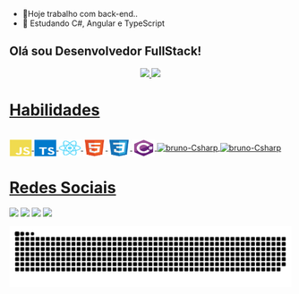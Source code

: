 - 🔭Hoje trabalho com back-end..
- 🌱 Estudando C#, Angular e TypeScript

## Olá sou Desenvolvedor FullStack!

<div align="center">
  <a href="https://github.com/freesheets">
  <img height="160em" src="https://github-readme-stats.vercel.app/api?username=freesheets&show_icons=true&theme=dark&include_all_commits=true&count_private=true"/>
  <img height="160em" src="https://github-readme-stats.vercel.app/api/top-langs/?username=freesheets&layout=compact&langs_count=7&theme=dark"/>
</div>
  <h1>Habilidades</h1>
<div style="display: inline_block"><br>
  <img align="center" alt="bruno-Js" height="30" width="40" src="https://raw.githubusercontent.com/devicons/devicon/master/icons/javascript/javascript-plain.svg">
  <img align="center" alt="bruno-Ts" height="30" width="40" src="https://raw.githubusercontent.com/devicons/devicon/master/icons/typescript/typescript-plain.svg">
  <img align="center" alt="bruno-React" height="30" width="40" src="https://raw.githubusercontent.com/devicons/devicon/master/icons/react/react-original.svg">
  <img align="center" alt="bruno-HTML" height="30" width="40" src="https://raw.githubusercontent.com/devicons/devicon/master/icons/html5/html5-original.svg">
  <img align="center" alt="bruno-CSS" height="30" width="40" src="https://raw.githubusercontent.com/devicons/devicon/master/icons/css3/css3-original.svg">
  <img align="center" alt="bruno-Csharp" height="30" width="40" src="https://raw.githubusercontent.com/devicons/devicon/master/icons/csharp/csharp-original.svg">
  <img align="center" alt="bruno-Csharp" height="30" width="40" src="https://cdn.jsdelivr.net/gh/devicons/devicon/icons/angularjs/angularjs-original.svg">
  <img align="center" alt="bruno-Csharp" height="30" width="40" src="https://cdn.jsdelivr.net/gh/devicons/devicon/icons/git/git-original.svg">       
  
  

 <img align="right" alt="" height="150" style="border-radius:50px;" src="">
  
  
</div>
 
  <h1>Redes Sociais</h1>
<div> 
  <a href="#" target="_blank"><img src="https://img.shields.io/badge/-Instagram-%23E4405F?style=for-the-badge&logo=instagram&logoColor=white" target="_blank"></a>
 <a href="#" target="_blank"><img src="https://img.shields.io/badge/Discord-7289DA?style=for-the-badge&logo=discord&logoColor=white" target="_blank"></a> 
  <a href = "mailto:bruno.haiek02@gmail.com"><img src="https://img.shields.io/badge/-Gmail-%23333?style=for-the-badge&logo=gmail&logoColor=white" target="_blank"></a>
  <a href="#" target="_blank"><img src="https://img.shields.io/badge/-LinkedIn-%230077B5?style=for-the-badge&logo=linkedin&logoColor=white" target="_blank"></a> 
 
  ![Snake animation](https://raw.githubusercontent.com/Platane/snk/output/github-contribution-grid-snake.svg)
 
</div>
